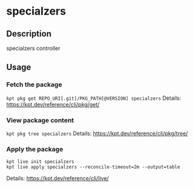 # specialzers

## Description
specialzers controller

## Usage

### Fetch the package
`kpt pkg get REPO_URI[.git]/PKG_PATH[@VERSION] specialzers`
Details: https://kpt.dev/reference/cli/pkg/get/

### View package content
`kpt pkg tree specialzers`
Details: https://kpt.dev/reference/cli/pkg/tree/

### Apply the package
```
kpt live init specialzers
kpt live apply specialzers --reconcile-timeout=2m --output=table
```
Details: https://kpt.dev/reference/cli/live/
